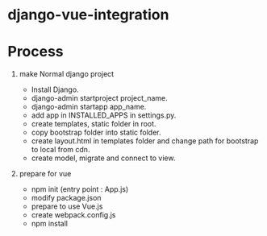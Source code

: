 # django-vue-integration

# Process
1. make Normal django project
    - Install Django.
    - django-admin startproject project_name.
    - django-admin startapp app_name.
    - add app in INSTALLED_APPS in settings.py.
    - create templates, static folder in root.
    - copy bootstrap folder into static folder.
    - create layout.html in templates folder and change path for bootstrap to local from cdn.
    - create model, migrate and connect to view.

2. prepare for vue
    - npm init (entry point : App.js)
    - modify package.json
    - prepare to use Vue.js
    - create webpack.config.js
    - npm install